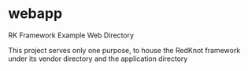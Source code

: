 # webapp
RK Framework Example Web Directory

This project serves only one purpose, to house the RedKnot framework under its vendor directory and the application directory
